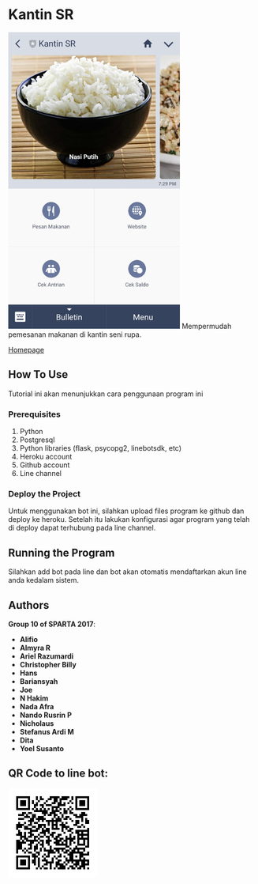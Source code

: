 # Kantin SR
<img src="static/main.jpg" width="348" height="600" />
Mempermudah pemesanan makanan di kantin seni rupa. 

[Homepage](https://kantinsr.herokuapp.com/)

## How To Use
Tutorial ini akan menunjukkan cara penggunaan program ini

### Prerequisites
1. Python
2. Postgresql
3. Python libraries (flask, psycopg2, linebotsdk, etc)
4. Heroku account
5. Github account
6. Line channel

### Deploy the Project
Untuk menggunakan bot ini, silahkan upload files program ke github dan deploy ke heroku. Setelah itu lakukan konfigurasi agar program yang telah di deploy dapat terhubung pada line channel.

## Running the Program
Silahkan add bot pada line dan bot akan otomatis mendaftarkan akun line anda kedalam sistem.


## Authors
__Group 10 of SPARTA 2017__:

* __Alifio__
* __Almyra R__
* __Ariel Razumardi__
* __Christopher Billy__
* __Hans__
* __Bariansyah__
* __Joe__
* __N Hakim__
* __Nada Afra__
* __Nando Rusrin P__
* __Nicholaus__
* __Stefanus Ardi M__
* __Dita__
* __Yoel Susanto__

## QR Code to line bot:

![QR](static/QR.png)
